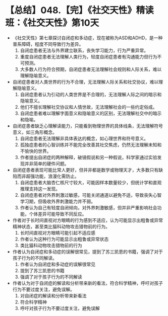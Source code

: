 # 【总结】048.【完】《社交天性》精读班：《社交天性》第10天

-   《社交天性》第七章探讨自闭症和多动症，现在被称为ASD和ADHD，是一种普系障碍，程度不同导致行为差异。
    1.  自闭症患者无法与外界建立联系，丧失学习能力，行为严重异常。
    2.  重度自闭症患者无法理解人类行为，轻度自闭症患者有沟通能力但行为不可预测。
    3.  大多数人行为符合预期，自闭症患者无法理解社会规则和人际关系，难以理解隐喻意义。
-   自闭症患者对人类世界的行为不合理，无法理解人际关系和社交协议，难以理解隐喻意义。
    1.  自闭症患者认为引动的人类世界是不合理的，无法理解人际之间的暗示和隐喻意义。
    2.  他们不擅长理解社交协议和人情世故，无法理解社会的一些约定俗成。
    3.  自闭症患者难以理解字面意义和隐喻意义的区别，无法理解社交中的暗示和隐喻。
-   自闭症患者缺乏心理解读能力，只能看到物理世界的具体线条，无法理解符号意义，如三角形概念。
    1.  自闭症患者无法理解非具体表达的概念，如心理世界和符号意义。
    2.  孤独症患者的心智训练并不能完全改善其社交焦虑，仍然无法理解未知和不愉快的世界。
    3.  作者提出自闭症的两种解释，破镜假说和另一种假说，科学家通过实验发现并非简单的硬件问题。
-   自闭症患者表现可能比常人更好，但并非都是数学或物理天才，大多数只有缺陷而非超强功能，浪漫化需防止。
    1.  自闭症患者大脑杏仁核尺寸较大，可能因样本数量较少，但统计学和直观推理支持这一发现。
    2.  自闭症患者对外界刺激过敏感，可能关闭通道以避免不适，导致丧失心智学习期，但吸收外界刺激能力并不弱。
    3.  作者认为自己有轻度自闭倾向，对外界刺激敏感，但并非严重影响社会功能，个体差异可能导致不同反应。
-   作者对于长时间直视对方眼睛的行为感到不适应，认为可能显示出粗鲁或异常精神状态，甚至类比猫科动物攻击猎物前的行为。
    1.  长时间直视对方眼睛可能引起不适应感
    2.  作者认为这种行为可能显示出粗鲁或异常状态
    3.  类比猫科动物攻击猎物前的行为
-   作者认为自闭症和多动症的误解很常见，提到了苏三凯恩的书籍，强调了对于孩子行为的不同解读。
    1.  作者认为自闭症和多动症的误解很常见
    2.  提到了苏三凯恩的书籍
    3.  强调了对于孩子行为的不同解读
-   作者认为对于自闭症的解读和分析带来新的看法，符合科学精神，呼吁对孩子行为不要过度关注，避免误解。
    1.  对自闭症的解读和分析带来新看法
    2.  符合科学精神
    3.  呼吁对孩子行为不要过度关注，避免误解